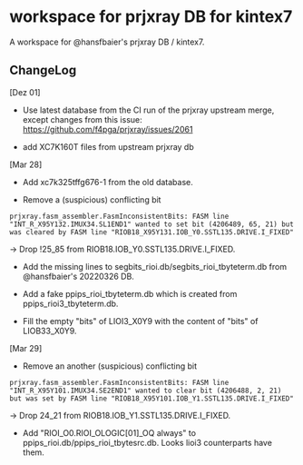 # workspace for prjxray DB for kintex7

A workspace for @hansfbaier's prjxray DB / kintex7.

## ChangeLog


[Dez 01]

* Use latest database from the CI run of the prjxray upstream merge,
  except changes from this issue:
  https://github.com/f4pga/prjxray/issues/2061

* add XC7K160T files from upstream prjxray db

[Mar 28]

* Add xc7k325tffg676-1 from the old database.

* Remove a (suspicious) conflicting bit

```
prjxray.fasm_assembler.FasmInconsistentBits: FASM line "INT_R_X95Y132.IMUX34.SL1END1" wanted to set bit (4206489, 65, 21) but was cleared by FASM line "RIOB18_X95Y131.IOB_Y0.SSTL135.DRIVE.I_FIXED"
```
-> Drop !25_85 from RIOB18.IOB_Y0.SSTL135.DRIVE.I_FIXED.

* Add the missing lines to segbits_rioi.db/segbits_rioi_tbyteterm.db from @hansfbaier's 20220326 DB.

* Add a fake ppips_rioi_tbyteterm.db which is created from ppips_rioi3_tbyteterm.db.

* Fill the empty "bits" of LIOI3_X0Y9 with the content of "bits" of LIOB33_X0Y9.

[Mar 29]

* Remove an another (suspicious) conflicting bit

```
prjxray.fasm_assembler.FasmInconsistentBits: FASM line "INT_R_X95Y101.IMUX34.SE2END1" wanted to clear bit (4206488, 2, 21) but was set by FASM line "RIOB18_X95Y101.IOB_Y1.SSTL135.DRIVE.I_FIXED"
```
-> Drop 24_21 from RIOB18.IOB_Y1.SSTL135.DRIVE.I_FIXED.

* Add "RIOI_O0.RIOI_OLOGIC[01]_OQ always" to ppips_rioi.db/ppips_rioi_tbytesrc.db. Looks lioi3 counterparts have them.

